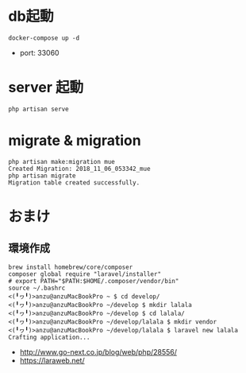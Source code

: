 
# db起動
``docker-compose up -d``
- port: 33060

# server 起動
``php artisan serve``

# migrate & migration
```
php artisan make:migration mue
Created Migration: 2018_11_06_053342_mue
php artisan migrate
Migration table created successfully.
```

# おまけ
## 環境作成
```
brew install homebrew/core/composer
composer global require "laravel/installer"
# export PATH="$PATH:$HOME/.composer/vendor/bin"
source ~/.bashrc
<(╹ヮ╹)>anzu@anzuMacBookPro ~ $ cd develop/
<(╹ヮ╹)>anzu@anzuMacBookPro ~/develop $ mkdir lalala
<(╹ヮ╹)>anzu@anzuMacBookPro ~/develop $ cd lalala/
<(╹ヮ╹)>anzu@anzuMacBookPro ~/develop/lalala $ mkdir vendor
<(╹ヮ╹)>anzu@anzuMacBookPro ~/develop/lalala $ laravel new lalala
Crafting application...
```

- http://www.go-next.co.jp/blog/web/php/28556/
- https://laraweb.net/
